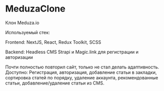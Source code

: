 # MeduzaClone
Клон Meduza.io

Используемый стек:

Frontend: NextJS, React, Redux Toolkit, SCSS

Backend: Headless CMS Strapi и Magic.link для регистрации и авторизации

Почти полностью повторил сайт, только не стал делать адаптивность. Доступно: Регистрация, авторизация, добавление статьи в закладки, сортировка статей по порядку,
удаление аккаунта, рекомендованные статьи, добавление/удаление статьи из CMS.


